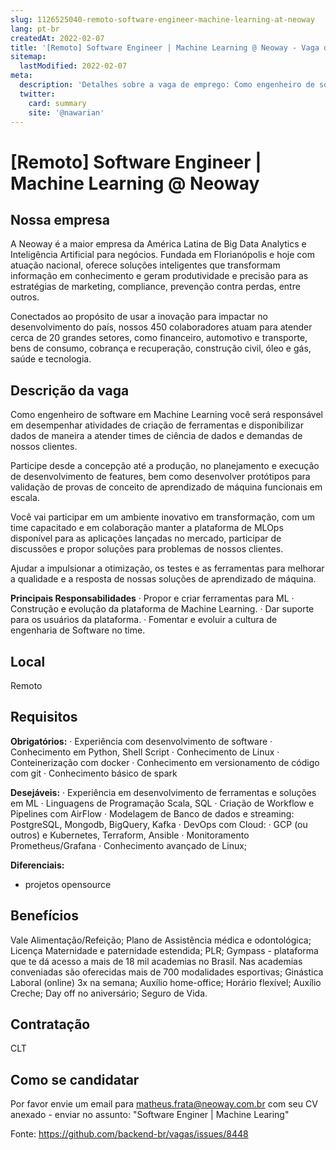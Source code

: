```yaml
---
slug: 1126525040-remoto-software-engineer-machine-learning-at-neoway
lang: pt-br
createdAt: 2022-02-07
title: '[Remoto] Software Engineer | Machine Learning @ Neoway - Vaga de Emprego'
sitemap:
  lastModified: 2022-02-07
meta:
  description: 'Detalhes sobre a vaga de emprego: Como engenheiro de software em Machine Learning você será responsável em desempenhar atividades de criação de ferramentas e disponibilizar dados de maneira a atender times de ciência de dados e demandas de nossos clientes. Participe desde a concepção até a produção, no planejamento e execução de desenvolvimento de features, bem como desenvolver protótipos para validação de provas de conceito de aprendizado de máquina funcionais em escala. Você vai participar em um ambiente inovativo em transformação, com um time capacitado e em colaboração manter a plataforma de MLOps disponível para as aplicações lançadas no mercado, participar de discussões e propor soluções para problemas de nossos clientes. Ajudar a impulsionar a otimização, os testes e as ferramentas para melhorar a qualidade e a resposta de nossas soluções de aprendizado de máquina. **Principais Responsabilidades** · Propor e criar ferramentas para ML · Construção e evolução da plataforma de Machine Learning. · Dar suporte para os usuários da plataforma. · Fomentar e evoluir a cultura de engenharia de Software no time.'
  twitter:
    card: summary
    site: '@nawarian'
---
```


# [Remoto] Software Engineer | Machine Learning @ Neoway

## Nossa empresa

A Neoway é a maior empresa da América Latina de Big Data Analytics e Inteligência Artificial para negócios. Fundada em Florianópolis e hoje com atuação nacional, oferece soluções inteligentes que transformam informação em conhecimento e geram produtividade e precisão para as estratégias de marketing, compliance, prevenção contra perdas, entre outros.

Conectados ao propósito de usar a inovação para impactar no desenvolvimento do país, nossos 450 colaboradores atuam para atender cerca de 20 grandes setores, como financeiro, automotivo e transporte, bens de consumo, cobrança e recuperação, construção civil, óleo e gás, saúde e tecnologia.


## Descrição da vaga

Como engenheiro de software em Machine Learning você será responsável em desempenhar atividades de criação de ferramentas e disponibilizar dados de maneira a atender times de ciência de dados e demandas de nossos clientes.

Participe desde a concepção até a produção, no planejamento e execução de desenvolvimento de features, bem como desenvolver protótipos para validação de provas de conceito de aprendizado de máquina funcionais em escala.

Você vai participar em um ambiente inovativo em transformação, com um time capacitado e em colaboração manter a plataforma de MLOps disponível para as aplicações lançadas no mercado, participar de discussões e propor soluções para problemas de nossos clientes.

Ajudar a impulsionar a otimização, os testes e as ferramentas para melhorar a qualidade e a resposta de nossas soluções de aprendizado de máquina.

**Principais Responsabilidades**
· Propor e criar ferramentas para ML
· Construção e evolução da plataforma de Machine Learning.
· Dar suporte para os usuários da plataforma.
· Fomentar e evoluir a cultura de engenharia de Software no time.


## Local

Remoto

## Requisitos

**Obrigatórios:**
· Experiência com desenvolvimento de software
· Conhecimento em Python, Shell Script
· Conhecimento de Linux
· Conteinerização com docker
· Conhecimento em versionamento de código com git
· Conhecimento básico de spark

**Desejáveis:**
· Experiência em desenvolvimento de ferramentas e soluções em ML
· Linguagens de Programação Scala, SQL
· Criação de Workflow e Pipelines com AirFlow
· Modelagem de Banco de dados e streaming: PostgreSQL, Mongodb, BigQuery, Kafka
· DevOps com Cloud:
· GCP (ou outros) e Kubernetes, Terraform, Ansible
· Monitoramento Prometheus/Grafana
· Conhecimento avançado de Linux;

**Diferenciais:**
- projetos opensource

## Benefícios

Vale Alimentação/Refeição;
Plano de Assistência médica e odontológica;
Licença Maternidade e paternidade estendida;
PLR;
Gympass - plataforma que te dá acesso a mais de 18 mil academias no Brasil. Nas academias conveniadas são oferecidas mais de 700 modalidades esportivas;
Ginástica Laboral (online) 3x na semana;
Auxílio home-office;
Horário flexível;
Auxílio Creche;
Day off no aniversário;
Seguro de Vida.

## Contratação

CLT

## Como se candidatar

Por favor envie um email para matheus.frata@neoway.com.br com seu CV anexado - enviar no assunto: "Software Enginer | Machine Learing"

Fonte: https://github.com/backend-br/vagas/issues/8448